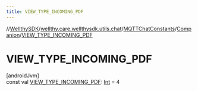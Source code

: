 ```yaml
---
title: VIEW_TYPE_INCOMING_PDF
---
```

//[WellthySDK](../../../../index.html)/[wellthy.care.wellthysdk.utils.chat](../../index.html)/[MQTTChatConstants](../index.html)/[Companion](index.html)/[VIEW_TYPE_INCOMING_PDF](-v-i-e-w_-t-y-p-e_-i-n-c-o-m-i-n-g_-p-d-f.html)



# VIEW_TYPE_INCOMING_PDF



[androidJvm]\
const val [VIEW_TYPE_INCOMING_PDF](-v-i-e-w_-t-y-p-e_-i-n-c-o-m-i-n-g_-p-d-f.html): [Int](https://kotlinlang.org/api/latest/jvm/stdlib/kotlin/-int/index.html) = 4




